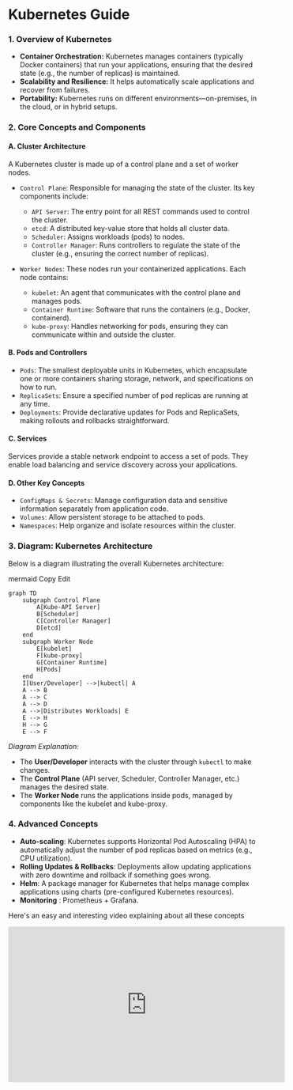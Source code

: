
# Kubernetes Guide

### 1. Overview of Kubernetes

- **Container Orchestration:** Kubernetes manages containers (typically Docker containers) that run your applications, ensuring that the desired state (e.g., the number of replicas) is maintained.
- **Scalability and Resilience:** It helps automatically scale applications and recover from failures.
- **Portability:** Kubernetes runs on different environments—on-premises, in the cloud, or in hybrid setups.

### 2. Core Concepts and Components

#### A. Cluster Architecture
A Kubernetes cluster is made up of a control plane and a set of worker nodes.

- `Control Plane`: Responsible for managing the state of the cluster. Its key components include:

    - `API Server`: The entry point for all REST commands used to control the cluster.
    - `etcd`: A distributed key-value store that holds all cluster data.
    - `Scheduler`: Assigns workloads (pods) to nodes.
    - `Controller Manager`: Runs controllers to regulate the state of the cluster (e.g., ensuring the correct number of replicas).
- `Worker Nodes`: These nodes run your containerized applications. Each node contains:

    - `kubelet`: An agent that communicates with the control plane and manages pods.
    - `Container Runtime`: Software that runs the containers (e.g., Docker, containerd).
    - `kube-proxy`: Handles networking for pods, ensuring they can communicate within and outside the cluster.

#### B. Pods and Controllers
- `Pods`: The smallest deployable units in Kubernetes, which encapsulate one or more containers sharing storage, network, and specifications on how to run.
- `ReplicaSets`: Ensure a specified number of pod replicas are running at any time.
- `Deployments`: Provide declarative updates for Pods and ReplicaSets, making rollouts and rollbacks straightforward.

#### C. Services
Services provide a stable network endpoint to access a set of pods. They enable load balancing and service discovery across your applications.

#### D. Other Key Concepts
- `ConfigMaps & Secrets`: Manage configuration data and sensitive information separately from application code.
- `Volumes`: Allow persistent storage to be attached to pods.
- `Namespaces`: Help organize and isolate resources within the cluster.

### 3. Diagram: Kubernetes Architecture

Below is a diagram illustrating the overall Kubernetes architecture:

mermaid
Copy
Edit

```mermaid
graph TD
    subgraph Control Plane
        A[Kube-API Server]
        B[Scheduler]
        C[Controller Manager]
        D[etcd]
    end
    subgraph Worker Node
        E[kubelet]
        F[kube-proxy]
        G[Container Runtime]
        H[Pods]
    end
    I[User/Developer] -->|kubectl| A
    A --> B
    A --> C
    A --> D
    A -->|Distributes Workloads| E
    E --> H
    H --> G
    E --> F
```
_Diagram Explanation:_
- The **User/Developer** interacts with the cluster through `kubectl` to make changes.
- The **Control Plane** (API server, Scheduler, Controller Manager, etc.) manages the desired state.
- The **Worker Node** runs the applications inside pods, managed by components like the kubelet and kube-proxy.

### 4. Advanced Concepts

- **Auto-scaling**: Kubernetes supports Horizontal Pod Autoscaling (HPA) to automatically adjust the number of pod replicas based on metrics (e.g., CPU utilization).
- **Rolling Updates & Rollbacks**: Deployments allow updating applications with zero downtime and rollback if something goes wrong.
- **Helm**: A package manager for Kubernetes that helps manage complex applications using charts (pre-configured Kubernetes resources).
- **Monitoring** : Prometheus + Grafana.

Here's an easy and interesting video explaining about all these concepts

<iframe width="560" height="315" src="https://www.youtube.com/watch?v=X48VuDVv0do" frameborder="0" allowfullscreen></iframe>